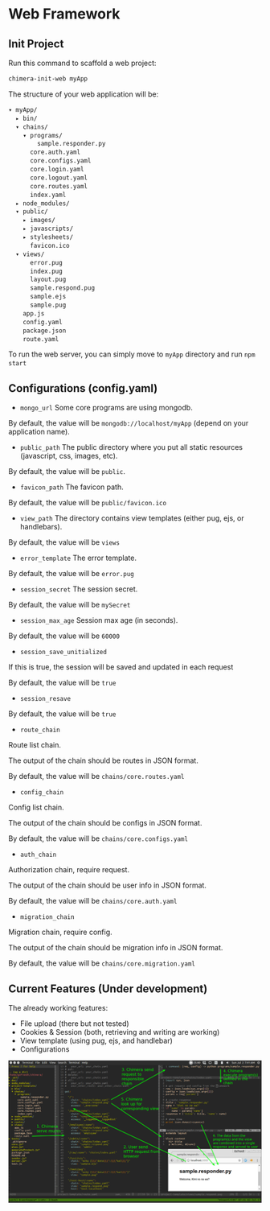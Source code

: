# Web Framework

## Init Project

Run this command to scaffold a web project:

```sh
chimera-init-web myApp
```

The structure of your web application will be:
```sh
▾ myApp/
  ▸ bin/
  ▾ chains/
    ▾ programs/
        sample.responder.py
      core.auth.yaml
      core.configs.yaml
      core.login.yaml
      core.logout.yaml
      core.routes.yaml
      index.yaml
  ▸ node_modules/
  ▾ public/
    ▸ images/
    ▸ javascripts/
    ▸ stylesheets/
      favicon.ico
  ▾ views/
      error.pug
      index.pug
      layout.pug
      sample.respond.pug
      sample.ejs
      sample.pug
    app.js
    config.yaml
    package.json
    route.yaml
```

To run the web server, you can simply move to `myApp` directory and run `npm start`

## Configurations (config.yaml)
* `mongo_url` 
Some core programs are using mongodb.

By default, the value will be `mongodb://localhost/myApp` (depend on your application name).

* `public_path`
The public directory where you put all static resources (javascript, css, images, etc). 

By default, the value will be `public`.

* `favicon_path`
The favicon path. 

By default, the value will be `public/favicon.ico`

* `view_path`
The directory contains view templates (either pug, ejs, or handlebars). 

By default, the value will be `views`

* `error_template` 
The error template.

By default, the value will be `error.pug`

* `session_secret` 
The session secret.

By default, the value will be `mySecret`

* `session_max_age`
Session max age (in seconds).

By default, the value will be `60000`

* `session_save_unitialized`

If this is true, the session will be saved and updated in each request

By default, the value will be `true`

* `session_resave`

By default, the value will be `true`

* `route_chain` 

Route list chain.

The output of the chain should be routes in JSON format.

By default, the value will be `chains/core.routes.yaml`

* `config_chain` 

Config list chain.

The output of the chain should be configs in JSON format.

By default, the value will be `chains/core.configs.yaml`

* `auth_chain` 

Authorization chain, require request.

The output of the chain should be user info in JSON format.

By default, the value will be `chains/core.auth.yaml`

* `migration_chain` 

Migration chain, require config.

The output of the chain should be migration info in JSON format.

By default, the value will be `chains/core.migration.yaml`


## Current Features (Under development)
The already working features:
* File upload (there but not tested)
* Cookies & Session (both, retrieving and writing are working)
* View template (using pug, ejs, and handlebar)
* Configurations 

![demo](chimera-web-framework.png)

